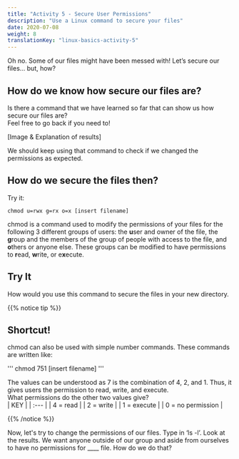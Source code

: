 ```yaml
---
title: "Activity 5 - Secure User Permissions"
description: "Use a Linux command to secure your files"
date: 2020-07-08
weight: 8
translationKey: "linux-basics-activity-5"
---
```


Oh no. Some of our files might have been messed with! Let’s secure our files… but, how?

## How do we know how secure our files are?

Is there a command that we have learned so far that can show us how secure our files are?  
Feel free to go back if you need to!

[Image & Explanation of results]

We should keep using that command to check if we changed the permissions as expected.

## How do we secure the files then?

Try it:

```
chmod u=rwx g=rx o=x [insert filename]
```

chmod is a command used to modify the permissions of your files for the following 3 different groups of users: the **u**ser and owner of the file, the **g**roup and the members of the group of people with access to the file, and **o**thers or anyone else. These groups can be modified to have permissions to **r**ead, **w**rite, or e**x**ecute. 

## Try It

How would you use this command to secure the files in your new directory.

{{% notice tip %}}

## Shortcut!

chmod can also be used with simple number commands. These commands are written like:  

'''
chmod 751 [insert filename]
'''

The values can be understood as 7 is the combination of 4, 2, and 1. Thus, it gives users the permission to read, write, and execute.  
What permissions do the other two values give?  
| KEY               |
| :---              |
| 4 = read          |
| 2 = write         |
| 1 = execute       |
| 0 = no permission |

{{% /notice %}}

Now, let's try to change the permissions of our files. Type in ‘ls -l’. Look at the results. We want anyone outside of our group and
aside from ourselves to have no permissions for ____ file. How do we do that?
